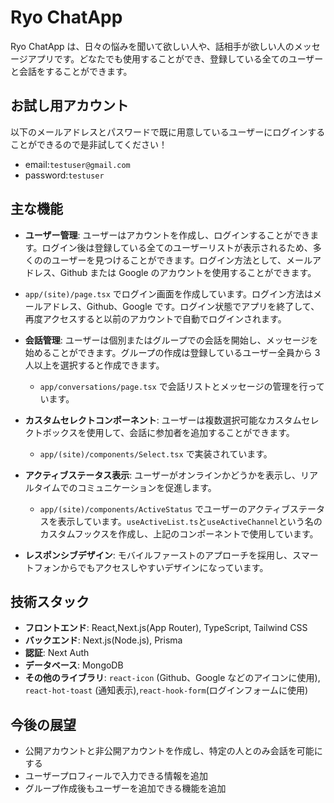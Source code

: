 # Ryo ChatApp

Ryo ChatApp は、日々の悩みを聞いて欲しい人や、話相手が欲しい人のメッセージアプリです。どなたでも使用することができ、登録している全てのユーザーと会話をすることができます。

## お試し用アカウント

以下のメールアドレスとパスワードで既に用意しているユーザーにログインすることができるので是非試してください！

- email:`testuser@gmail.com`
- password:`testuser`

## 主な機能

- **ユーザー管理**: ユーザーはアカウントを作成し、ログインすることができます。ログイン後は登録している全てのユーザーリストが表示されるため、多くののユーザーを見つけることができます。ログイン方法として、メールアドレス、Github または Google のアカウントを使用することができます。

- `app/(site)/page.tsx` でログイン画面を作成しています。ログイン方法はメールアドレス、Github、Google です。ログイン状態でアプリを終了して、再度アクセスすると以前のアカウントで自動でログインされます。
- **会話管理**: ユーザーは個別またはグループでの会話を開始し、メッセージを始めることができます。グループの作成は登録しているユーザー全員から 3 人以上を選択すると作成できます。

  - `app/conversations/page.tsx` で会話リストとメッセージの管理を行っています。

- **カスタムセレクトコンポーネント**: ユーザーは複数選択可能なカスタムセレクトボックスを使用して、会話に参加者を追加することができます。

  - `app/(site)/components/Select.tsx` で実装されています。

- **アクティブステータス表示**: ユーザーがオンラインかどうかを表示し、リアルタイムでのコミュニケーションを促進します。

  - `app/(site)/components/ActiveStatus` でユーザーのアクティブステータスを表示しています。`useActiveList.ts`と`useActiveChannel`という名のカスタムフックスを作成し、上記のコンポーネントで使用しています。

- **レスポンシブデザイン**: モバイルファーストのアプローチを採用し、スマートフォンからでもアクセスしやすいデザインになっています。

## 技術スタック

- **フロントエンド**: React,Next.js(App Router), TypeScript, Tailwind CSS
- **バックエンド**: Next.js(Node.js), Prisma
- **認証**: Next Auth
- **データベース**: MongoDB
- **その他のライブラリ**: `react-icon` (Github、Google などのアイコンに使用), `react-hot-toast` (通知表示),`react-hook-form`(ログインフォームに使用)

## 今後の展望

- 公開アカウントと非公開アカウントを作成し、特定の人とのみ会話を可能にする
- ユーザープロフィールで入力できる情報を追加
- グループ作成後もユーザーを追加できる機能を追加
